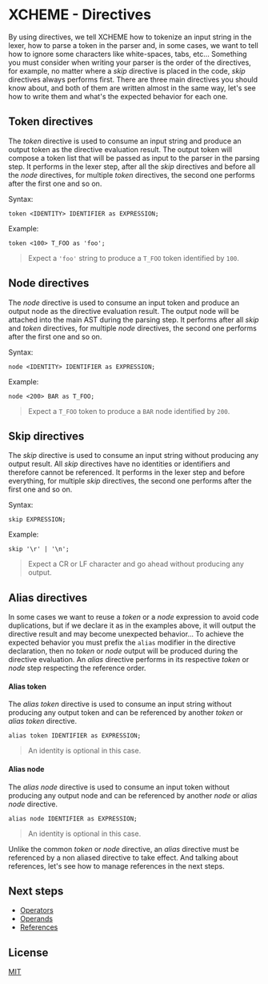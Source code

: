 # XCHEME - Directives

By using directives, we tell XCHEME how to tokenize an input string in the lexer, how to parse a token in the parser and, in some cases, we want to tell how to ignore some characters like white-spaces, tabs, etc... Something you must consider when writing your parser is the order of the directives, for example, no matter where a _skip_ directive is placed in the code, _skip_ directives always performs first. There are three main directives you should know about, and both of them are written almost in the same way, let's see how to write them and what's the expected behavior for each one.

## Token directives

The _token_ directive is used to consume an input string and produce an output token as the directive evaluation result. The output token will compose a token list that will be passed as input to the parser in the parsing step. It performs in the lexer step, after all the _skip_ directives and before all the _node_ directives, for multiple _token_ directives, the second one performs after the first one and so on.

Syntax:

```xcm
token <IDENTITY> IDENTIFIER as EXPRESSION;
```

Example:

```xcm
token <100> T_FOO as 'foo';
```

> Expect a `'foo'` string to produce a `T_FOO` token identified by `100`.

## Node directives

The _node_ directive is used to consume an input token and produce an output node as the directive evaluation result. The output node will be attached into the main AST during the parsing step. It performs after all _skip_ and _token_ directives, for multiple _node_ directives, the second one performs after the first one and so on.

Syntax:

```xcm
node <IDENTITY> IDENTIFIER as EXPRESSION;
```

Example:

```xcm
node <200> BAR as T_FOO;
```

> Expect a `T_FOO` token to produce a `BAR` node identified by `200`.

## Skip directives

The _skip_ directive is used to consume an input string without producing any output result. All _skip_ directives have no identities or identifiers and therefore cannot be referenced. It performs in the lexer step and before everything, for multiple _skip_ directives, the second one performs after the first one and so on.

Syntax:

```xcm
skip EXPRESSION;
```

Example:

```xcm
skip '\r' | '\n';
```

> Expect a CR or LF character and go ahead without producing any output.

## Alias directives

In some cases we want to reuse a _token_ or a _node_ expression to avoid code duplications, but if we declare it as in the examples above, it will output the directive result and may become unexpected behavior... To achieve the expected behavior you must prefix the `alias` modifier in the directive declaration, then no _token_ or _node_ output will be produced during the directive evaluation. An _alias_ directive performs in its respective _token_ or _node_ step respecting the reference order.

#### Alias token

The _alias token_ directive is used to consume an input string without producing any output token and can be referenced by another _token_ or _alias token_ directive.

```xcm
alias token IDENTIFIER as EXPRESSION;
```

> An identity is optional in this case.

#### Alias node

The _alias node_ directive is used to consume an input token without producing any output node and can be referenced by another _node_ or _alias node_ directive.

```xcm
alias node IDENTIFIER as EXPRESSION;
```

> An identity is optional in this case.

Unlike the common _token_ or _node_ directive, an _alias_ directive must be referenced by a non aliased directive to take effect. And talking about references, let's see how to manage references in the next steps.

## Next steps

- [Operators](./operators.md)
- [Operands](./operands.md)
- [References](./references.md)

## License

[MIT](../LICENSE)
